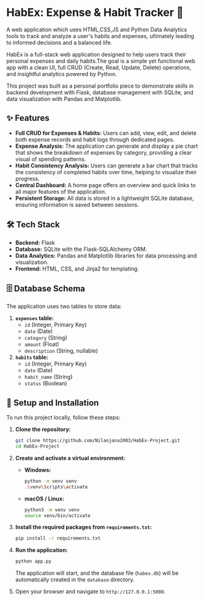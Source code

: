 # HabEx: Expense & Habit Tracker 🎯
A web application which uses HTML,CSS,JS and Python Data Analytics tools to track and analyze a user's habits and expenses, ultimately leading to informed decisions and a balanced life.

HabEx is a full-stack web application designed to help users track their personal expenses and daily habits.The goal is a simple yet functional web app with a clean UI, full CRUD (Create, Read, Update, Delete) operations, and insightful analytics powered by Python.

This project was built as a personal portfolio piece to demonstrate skills in backend development with Flask, database management with SQLite, and data visualization with Pandas and Matplotlib.


## ✨ Features

* **Full CRUD for Expenses & Habits:** Users can add, view, edit, and delete both expense records and habit logs through dedicated pages.
* **Expense Analysis:** The application can generate and display a pie chart that shows the breakdown of expenses by category, providing a clear visual of spending patterns.
* **Habit Consistency Analysis:** Users can generate a bar chart that tracks the consistency of completed habits over time, helping to visualize their progress.
* **Central Dashboard:** A home page offers an overview and quick links to all major features of the application.
* **Persistent Storage:** All data is stored in a lightweight SQLite database, ensuring information is saved between sessions.

## 🛠️ Tech Stack

* **Backend:** Flask
* **Database:** SQLite with the Flask-SQLAlchemy ORM.
* **Data Analytics:** Pandas and Matplotlib libraries for data processing and visualization.
* **Frontend:** HTML, CSS, and Jinja2 for templating.


## 🗄️ Database Schema

The application uses two tables to store data:

1.  **`expenses` table:**
    * `id` (Integer, Primary Key)
    * `date` (Date)
    * `category` (String)
    * `amount` (Float)
    * `description` (String, nullable)
2.  **`habits` table:**
    * `id` (Integer, Primary Key)
    * `date` (Date)
    * `habit_name` (String)
    * `status` (Boolean)

## 🚀 Setup and Installation

To run this project locally, follow these steps:

1.  **Clone the repository:**
    ```sh
    git clone https://github.com/Nilanjana2003/HabEx-Project.git
    cd HabEx-Project
    ```

2.  **Create and activate a virtual environment:**
    * **Windows:**
        ```sh
        python -m venv venv
        .\venv\Scripts\activate
        ```
    * **macOS / Linux:**
        ```sh
        python3 -m venv venv
        source venv/bin/activate
        ```

3.  **Install the required packages from `requirements.txt`:**
    ```sh
    pip install -r requirements.txt
    ```

4.  **Run the application:**
    ```sh
    python app.py
    ```
    The application will start, and the database file (`habex.db`) will be automatically created in the `database` directory.

5.  Open your browser and navigate to `http://127.0.0.1:5000`.
